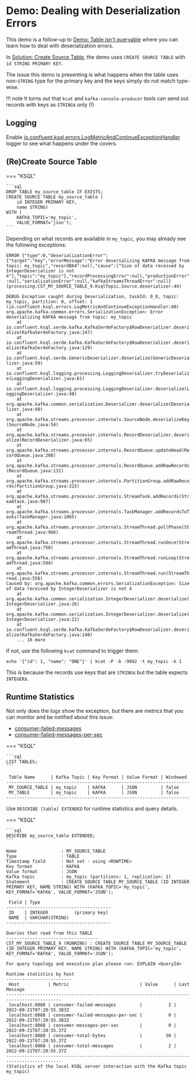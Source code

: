 # Demo: Dealing with Deserialization Errors

This demo is a follow-up to [Demo: Table isn't queryable](table-isnt-queryable.md) where you can learn how to deal with deserialization errors.

In [Solution: Create Source Table](table-isnt-queryable.md#solution-create-source-table), the demo uses `CREATE SOURCE TABLE` with `id STRING PRIMARY KEY`.

The issue this demo is presenting is what happens when the table uses non-`STRING` type for the primary key and the keys simply do not match type-wise.

!!! note
    It turns out that `kcat` and `kafka-console-producer` tools can send out records with keys as `STRING`s only (!)

## Logging

Enable [io.confluent.ksql.errors.LogMetricAndContinueExceptionHandler](../metrics/LogMetricAndContinueExceptionHandler.md#logging) logger to see what happens under the covers.

## (Re)Create Source Table

=== "KSQL"

    ```sql
    DROP TABLE my_source_table IF EXISTS;
    CREATE SOURCE TABLE my_source_table (
        id INTEGER PRIMARY KEY,
        name STRING)
    WITH (
        KAFKA_TOPIC='my_topic',
        VALUE_FORMAT='json');
    ```

Depending on what records are available in `my_topic`, you may already see the following exceptions:

<style>
  code {
    white-space : pre-wrap !important;
    word-break: break-word;
  }
</style>

```text
ERROR {"type":0,"deserializationError":{"target":"key","errorMessage":"Error deserializing KAFKA message from topic: my_topic","recordB64":null,"cause":["Size of data received by IntegerDeserializer is not 4"],"topic":"my_topic"},"recordProcessingError":null,"productionError":null,"serializationError":null,"kafkaStreamsThreadError":null} (processing.CST_MY_SOURCE_TABLE_9.KsqlTopic.Source.deserializer:44)
```

```text
DEBUG Exception caught during Deserialization, taskId: 0_0, topic: my_topic, partition: 0, offset: 1 (io.confluent.ksql.errors.LogMetricAndContinueExceptionHandler:40)
org.apache.kafka.common.errors.SerializationException: Error deserializing KAFKA message from topic: my_topic
	at io.confluent.ksql.serde.kafka.KafkaSerdeFactory$RowDeserializer.deserialize(KafkaSerdeFactory.java:147)
	at io.confluent.ksql.serde.kafka.KafkaSerdeFactory$RowDeserializer.deserialize(KafkaSerdeFactory.java:129)
	at io.confluent.ksql.serde.GenericDeserializer.deserialize(GenericDeserializer.java:59)
	at io.confluent.ksql.logging.processing.LoggingDeserializer.tryDeserialize(LoggingDeserializer.java:61)
	at io.confluent.ksql.logging.processing.LoggingDeserializer.deserialize(LoggingDeserializer.java:48)
	at org.apache.kafka.common.serialization.Deserializer.deserialize(Deserializer.java:60)
	at org.apache.kafka.streams.processor.internals.SourceNode.deserializeKey(SourceNode.java:54)
	at org.apache.kafka.streams.processor.internals.RecordDeserializer.deserialize(RecordDeserializer.java:65)
	at org.apache.kafka.streams.processor.internals.RecordQueue.updateHead(RecordQueue.java:208)
	at org.apache.kafka.streams.processor.internals.RecordQueue.addRawRecords(RecordQueue.java:131)
	at org.apache.kafka.streams.processor.internals.PartitionGroup.addRawRecords(PartitionGroup.java:315)
	at org.apache.kafka.streams.processor.internals.StreamTask.addRecords(StreamTask.java:987)
	at org.apache.kafka.streams.processor.internals.TaskManager.addRecordsToTasks(TaskManager.java:1065)
	at org.apache.kafka.streams.processor.internals.StreamThread.pollPhase(StreamThread.java:966)
	at org.apache.kafka.streams.processor.internals.StreamThread.runOnce(StreamThread.java:750)
	at org.apache.kafka.streams.processor.internals.StreamThread.runLoop(StreamThread.java:594)
	at org.apache.kafka.streams.processor.internals.StreamThread.run(StreamThread.java:556)
Caused by: org.apache.kafka.common.errors.SerializationException: Size of data received by IntegerDeserializer is not 4
	at org.apache.kafka.common.serialization.IntegerDeserializer.deserialize(IntegerDeserializer.java:26)
	at org.apache.kafka.common.serialization.IntegerDeserializer.deserialize(IntegerDeserializer.java:21)
	at io.confluent.ksql.serde.kafka.KafkaSerdeFactory$RowDeserializer.deserialize(KafkaSerdeFactory.java:140)
	... 16 more
```

If not, use the following `kcat` command to trigger them:

```shell
echo '{"id": 1, "name": "ONE"}' | kcat -P -b :9092 -t my_topic -k 1
```

This is because the records use keys that are `STRING`s but the table expects `INTEGER`s.

## Runtime Statistics

Not only does the logs show the exception, but there are metrics that you can monitor and be notified about this issue:

* [consumer-failed-messages](../metrics/StreamsErrorCollector.md#consumer-failed-messages)
* [consumer-failed-messages-per-sec](../metrics/StreamsErrorCollector.md#consumer-failed-messages-per-sec)

=== "KSQL"

    ```sql
    LIST TABLES;
    ```

```text
 Table Name      | Kafka Topic | Key Format | Value Format | Windowed
----------------------------------------------------------------------
 MY_SOURCE_TABLE | my_topic    | KAFKA      | JSON         | false
 MY_TABLE        | my_topic    | KAFKA      | JSON         | false
----------------------------------------------------------------------
```

Use `DESCRIBE [table] EXTENDED` for runtime statistics and query details.

=== "KSQL"

    ```sql
    DESCRIBE my_source_table EXTENDED;
    ```

```text
Name                 : MY_SOURCE_TABLE
Type                 : TABLE
Timestamp field      : Not set - using <ROWTIME>
Key format           : KAFKA
Value format         : JSON
Kafka topic          : my_topic (partitions: 1, replication: 1)
Statement            : CREATE SOURCE TABLE MY_SOURCE_TABLE (ID INTEGER PRIMARY KEY, NAME STRING) WITH (KAFKA_TOPIC='my_topic', KEY_FORMAT='KAFKA', VALUE_FORMAT='JSON');

 Field | Type
----------------------------------------
 ID    | INTEGER          (primary key)
 NAME  | VARCHAR(STRING)
----------------------------------------

Queries that read from this TABLE
-----------------------------------
CST_MY_SOURCE_TABLE_9 (RUNNING) : CREATE SOURCE TABLE MY_SOURCE_TABLE (ID INTEGER PRIMARY KEY, NAME STRING) WITH (KAFKA_TOPIC='my_topic', KEY_FORMAT='KAFKA', VALUE_FORMAT='JSON');

For query topology and execution plan please run: EXPLAIN <QueryId>

Runtime statistics by host
-------------------------
 Host           | Metric                           | Value      | Last Message
-------------------------------------------------------------------------------------------
 localhost:8088 | consumer-failed-messages         |          2 | 2022-09-21T07:20:55.383Z
 localhost:8088 | consumer-failed-messages-per-sec |          0 | 2022-09-21T07:20:55.383Z
 localhost:8088 | consumer-messages-per-sec        |          0 | 2022-09-21T07:20:55.37Z
 localhost:8088 | consumer-total-bytes             |         50 | 2022-09-21T07:20:55.37Z
 localhost:8088 | consumer-total-messages          |          2 | 2022-09-21T07:20:55.37Z
-------------------------------------------------------------------------------------------
(Statistics of the local KSQL server interaction with the Kafka topic my_topic)
```
